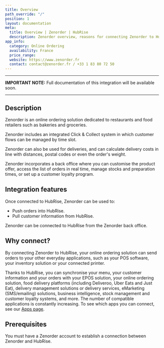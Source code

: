 ```yaml
---
title: Overview
path_override: "/"
position: 1
layout: documentation
meta:
  title: Overview | Zenorder | HubRise
  description: Zenorder overview, reasons for connecting Zenorder to HubRise and summary of integrated features. Synchronise data between your EPOS, Zenorder and your apps.
app_info:
  category: Online Ordering
  availability: France
  price_range: 
  website: https://www.zenorder.fr
  contact: contact@zenorder.fr / +33 1 83 80 72 50
---
```


---

**IMPORTANT NOTE:** Full documentation of this integration will be available soon.

---

## Description

Zenorder is an online ordering solution dedicated to restaurants and food retailers such as bakeries and groceries.

Zenorder includes an integrated Click & Collect system in which customer flows can be managed by time slot.

Zenorder can also be used for deliveries, and can calculate delivery costs in line with distances, postal codes or even the order's weight.

Zenorder incorporates a back office where you can customise the product offer, access the list of orders in real time, manage stocks and preparation times, or set up a customer loyalty program.

## Integration features

Once connected to HubRise, Zenorder can be used to:

- Push orders into HubRise.
- Pull customer information from HubRise.

Zenorder can be connected to HubRise from the Zenorder back office.

## Why connect?

By connecting Zenorder to HubRise, your online ordering solution can send orders to your other everyday applications, such as your POS software, your inventory solution or your connected printer.

Thanks to HubRise, you can synchronise your menu, your customer information and your orders with your EPOS solution, your online ordering solution, food delivery platforms (including Deliveroo, Uber Eats and Just Eat), delivery management solutions or delivery services, eMarketing (SMS/emailing) solutions, business intelligence, stock management and customer loyalty systems, and more. The number of compatible applications is constantly increasing. To see which apps you can connect, see our [Apps page](/apps).

## Prerequisites

You must have a Zenorder account to establish a connection between Zenorder and HubRise.

